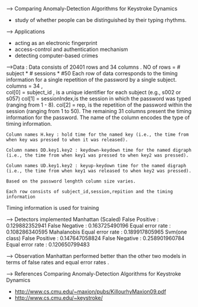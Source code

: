 --> Comparing Anomaly-Detection Algorithms for Keystroke Dynamics

- study of whether people can be distinguished by their typing rhythms.

--> Applications

- acting as an electronic fingerprint
- access-control and authentication mechanism
- detecting computer-based crimes

-->Data :
	Data consists of 20401 rows and 34 columns .
	NO of rows = # subject * # sessions * #50
	Each row of data corresponds to the timing information for a single repetition of the password by a single subject.
	columns = 34 ,	
	col[0] = subject_id , is a unique identifier for each subject (e.g., s002 or s057) 
	col[1] = sessionIndex,is the session in which the password was typed (ranging from 1 - 8). 
	col[2] = rep, is the repetition of the password within the session (ranging from 1 to 50).
	The remaining 31 columns present the timing information for the password. The name of the column encodes the type of timing information.

	Column names H.key : hold time for the named key (i.e., the time from when key was pressed to when it was released).

	Column names DD.key1.key2 : keydown-keydown time for the named digraph (i.e., the time from when key1 was pressed to when key2 was pressed).

	Column names UD.key1.key2 : keyup-keydown time for the named digraph (i.e., the time from when key1 was released to when key2 was pressed).

	Based on the password lenghth column size varies.

	Each row consists of subject_id,session,repition and the timing information
Timing information is used for training

--> Detectors implemented 
	Manhattan (Scaled) 
		False Positive   :  0.129882352941
		False Negative   :  0.163725490196
		Equal error rate :  0.108286340595
	Mahalanobis 
		Equal error rate :  0.189917805965
	Svm(one class) 
		False Positive   :  0.147647058824
		False Negative   :  0.258901960784
		Equal error rate :  0.120650799483

--> Observation 
	Manhattan performed better than the other two models in terms of false rates and equal error rates .

--> References
Comparing Anomaly-Detection Algorithms for Keystroke Dynamics
- http://www.cs.cmu.edu/~maxion/pubs/KillourhyMaxion09.pdf
- http://www.cs.cmu.edu/~keystroke/